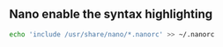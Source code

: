 
## Nano enable the syntax highlighting
```sh
echo 'include /usr/share/nano/*.nanorc' >> ~/.nanorc
```
